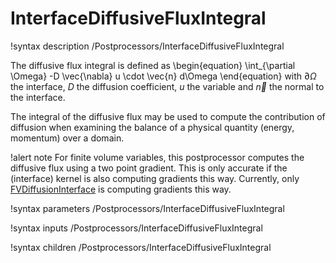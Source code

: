 # InterfaceDiffusiveFluxIntegral

!syntax description /Postprocessors/InterfaceDiffusiveFluxIntegral

The diffusive flux integral is defined as
\begin{equation}
  \int_{\partial \Omega} -D \vec{\nabla} u \cdot \vec{n} d\Omega
\end{equation}
with $\partial \Omega$ the interface, $D$ the diffusion coefficient, $u$ the variable and
$\vec{n}$ the normal to the interface.

The integral of the diffusive flux may be used to compute the contribution of diffusion when
examining the balance of a physical quantity (energy, momentum) over a domain.

!alert note
For finite volume variables, this postprocessor computes the diffusive flux using a two
point gradient. This is only accurate if the (interface) kernel is also computing gradients
this way. Currently, only [FVDiffusionInterface](/fviks/FVDiffusionInterface.md)
is computing gradients this way.

!syntax parameters /Postprocessors/InterfaceDiffusiveFluxIntegral

!syntax inputs /Postprocessors/InterfaceDiffusiveFluxIntegral

!syntax children /Postprocessors/InterfaceDiffusiveFluxIntegral
